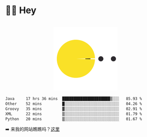 
# 👋🏻 Hey
<div align="center">
	<br>
	<img src="https://raw.githubusercontent.com/Aniket965/Aniket965/master/pacman.svg?sanitize=true" width="200" height="200">
	<br>
</div>

<!--START_SECTION:waka-->
```text
Java     17 hrs 36 mins  █████████████████████▒░░░   85.93 % 
Other    52 mins         █░░░░░░░░░░░░░░░░░░░░░░░░   04.26 % 
Groovy   35 mins         ▓░░░░░░░░░░░░░░░░░░░░░░░░   02.91 % 
XML      22 mins         ▒░░░░░░░░░░░░░░░░░░░░░░░░   01.79 % 
Python   20 mins         ▒░░░░░░░░░░░░░░░░░░░░░░░░   01.67 % 
```
<!--END_SECTION:waka-->

 ➡️  来我的网站瞧瞧吗？[这里](https://www.shaolongfei.com)
